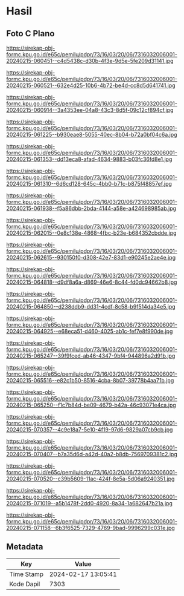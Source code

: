 # Hasil

## Foto C Plano

https://sirekap-obj-formc.kpu.go.id/e65c/pemilu/pdpr/73/16/03/20/06/7316032006001-20240215-060451--c4d5438c-d30b-4f3e-9d5e-5fe209d31141.jpg

https://sirekap-obj-formc.kpu.go.id/e65c/pemilu/pdpr/73/16/03/20/06/7316032006001-20240215-060521--632e4d25-10b6-4b72-be4d-cc8d5d641741.jpg

https://sirekap-obj-formc.kpu.go.id/e65c/pemilu/pdpr/73/16/03/20/06/7316032006001-20240215-060914--3a4353ee-04a8-43c3-8d5f-09c12cf894cf.jpg

https://sirekap-obj-formc.kpu.go.id/e65c/pemilu/pdpr/73/16/03/20/06/7316032006001-20240215-061225--b930eae8-5055-40ec-8b04-b72a0bf04c6a.jpg

https://sirekap-obj-formc.kpu.go.id/e65c/pemilu/pdpr/73/16/03/20/06/7316032006001-20240215-061353--dd13eca8-afad-4634-9883-b03fc36fd8e1.jpg

https://sirekap-obj-formc.kpu.go.id/e65c/pemilu/pdpr/73/16/03/20/06/7316032006001-20240215-061310--6d6cd128-645c-4bb0-b71c-b875f48857ef.jpg

https://sirekap-obj-formc.kpu.go.id/e65c/pemilu/pdpr/73/16/03/20/06/7316032006001-20240215-061938--f5a86dbb-2bda-4144-a58e-a424698985ab.jpg

https://sirekap-obj-formc.kpu.go.id/e65c/pemilu/pdpr/73/16/03/20/06/7316032006001-20240215-062015--0e8c138e-4868-4fbc-b23e-b684352cbdde.jpg

https://sirekap-obj-formc.kpu.go.id/e65c/pemilu/pdpr/73/16/03/20/06/7316032006001-20240215-062615--930150f0-d308-42e7-83d1-e90245e2ae4e.jpg

https://sirekap-obj-formc.kpu.go.id/e65c/pemilu/pdpr/73/16/03/20/06/7316032006001-20240215-064818--d9df8a6a-d869-46e6-8c44-fd0dc94662b8.jpg

https://sirekap-obj-formc.kpu.go.id/e65c/pemilu/pdpr/73/16/03/20/06/7316032006001-20240215-064850--d238ddb9-dd31-4cdf-8c58-b9f514da34e5.jpg

https://sirekap-obj-formc.kpu.go.id/e65c/pemilu/pdpr/73/16/03/20/06/7316032006001-20240215-064925--e68eca51-d460-4025-ab1c-fef7e8f990de.jpg

https://sirekap-obj-formc.kpu.go.id/e65c/pemilu/pdpr/73/16/03/20/06/7316032006001-20240215-065247--39f9fced-ab46-4347-9bf4-944896a2d91b.jpg

https://sirekap-obj-formc.kpu.go.id/e65c/pemilu/pdpr/73/16/03/20/06/7316032006001-20240215-065516--e82c1b50-8516-4cba-8b07-39778b4aa71b.jpg

https://sirekap-obj-formc.kpu.go.id/e65c/pemilu/pdpr/73/16/03/20/06/7316032006001-20240215-065250--f1c7b84d-be09-4679-b42a-46c93071e4ca.jpg

https://sirekap-obj-formc.kpu.go.id/e65c/pemilu/pdpr/73/16/03/20/06/7316032006001-20240215-070357--4c9e18a7-5e10-4f19-97d6-9829a07cb9cb.jpg

https://sirekap-obj-formc.kpu.go.id/e65c/pemilu/pdpr/73/16/03/20/06/7316032006001-20240215-070407--b7a35d6d-a42d-40a2-b8db-7569709381c2.jpg

https://sirekap-obj-formc.kpu.go.id/e65c/pemilu/pdpr/73/16/03/20/06/7316032006001-20240215-070520--c39b5609-11ac-424f-8e5a-5d06a9240351.jpg

https://sirekap-obj-formc.kpu.go.id/e65c/pemilu/pdpr/73/16/03/20/06/7316032006001-20240215-071019--a5b1478f-2dd0-4920-8a34-1a682647b21a.jpg

https://sirekap-obj-formc.kpu.go.id/e65c/pemilu/pdpr/73/16/03/20/06/7316032006001-20240215-071158--6b3f6525-7329-4769-9bad-9996299c031e.jpg


## Metadata

| Key        | Value               |
| ---------- | ------------------- |
| Time Stamp | 2024-02-17 13:05:41 |
| Kode Dapil | 7303                |



